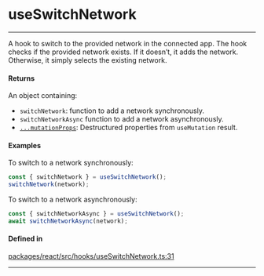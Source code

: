 # useSwitchNetwork
---

A hook to switch to the provided network in the connected app.
The hook checks if the provided network exists.
If it doesn’t, it adds the network.
Otherwise, it simply selects the existing network.

#### Returns

An object containing:
- `switchNetwork`: function to add a network synchronously.
- `switchNetworkAsync` function to add a network asynchronously.
- [`...mutationProps`](https://tanstack.com/query/latest/docs/framework/react/reference/useMutation): Destructured properties from `useMutation` result.

#### Examples

To switch to a network synchronously:
```ts
const { switchNetwork } = useSwitchNetwork();
switchNetwork(network);
```

To switch to a network asynchronously:
```ts
const { switchNetworkAsync } = useSwitchNetwork();
await switchNetworkAsync(network);
```

#### Defined in
[packages/react/src/hooks/useSwitchNetwork.ts:31](https://github.com/fuellabs/fuel-connectors/blob/main/packages/react/src/hooks/useSwitchNetwork.ts#L31)

___
